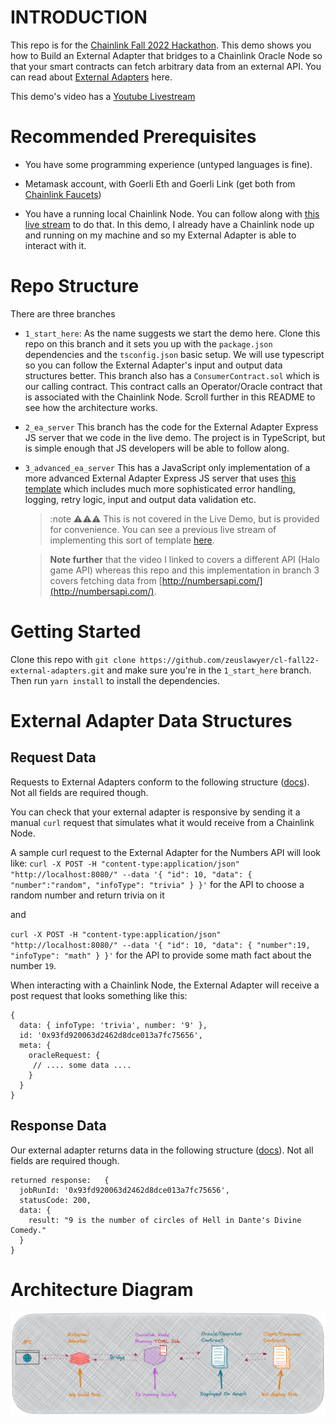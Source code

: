 # INTRODUCTION

This repo is for the [Chainlink Fall 2022 Hackathon](https://chain.link/hackathon). This demo shows you how to Build an External Adapter that bridges to a Chainlink Oracle Node so that your smart contracts can fetch arbitrary data from an external API. You can read about [External Adapters](https://docs.chain.link/docs/external-adapters/) here.

This demo's video has a [Youtube Livestream](https://youtu.be/TjG14J38M2A)

# Recommended Prerequisites

- You have some programming experience (untyped languages is fine).

- Metamask account, with Goerli Eth and Goerli Link (get both from [Chainlink Faucets](faucets.chain.link))

- You have a running local Chainlink Node. You can follow along with [this live stream](https://youtu.be/4tIgRvc8WxQ) to do that. In this demo, I already have a Chainlink node up and running on my machine and so my External Adapter is able to interact with it.

# Repo Structure

There are three branches

- `1_start_here`: As the name suggests we start the demo here. Clone this repo on this branch and it sets you up with the `package.json` dependencies and the `tsconfig.json` basic setup. We will use typescript so you can follow the External Adapter's input and output data structures better. This branch also has a `ConsumerContract.sol` which is our calling contract. This contract calls an Operator/Oracle contract that is associated with the Chainlink Node. Scroll further in this README to see how the architecture works.

- `2_ea_server` This branch has the code for the External Adapter Express JS server that we code in the live demo. The project is in TypeScript, but is simple enough that JS developers will be able to follow along.

- `3_advanced_ea_server` This has a JavaScript only implementation of a more advanced External Adapter Express JS server that uses [this template](https://github.com/thodges-gh/CL-EA-NodeJS-Template) which includes much more sophisticated error handling, logging, retry logic, input and output data validation etc.

  > :note ⚠️⚠️⚠️ This is not covered in the Live Demo, but is provided for convenience. You can see a previous live stream of implementing this sort of template [here](https://www.youtube.com/watch?v=fICFYsN4E74).

  > **Note further** that the video I linked to covers a different API (Halo game API) whereas this repo and this implementation in branch 3 covers fetching data from [http://numbersapi.com/](http://numbersapi.com/).

# Getting Started

Clone this repo with `git clone https://github.com/zeuslawyer/cl-fall22-external-adapters.git` and make sure you're in the `1_start_here` branch. Then run `yarn install` to install the dependencies.

# External Adapter Data Structures

## Request Data

Requests to External Adapters conform to the following structure ([docs](https://docs.chain.link/docs/developers/#requesting-data)). Not all fields are required though.

You can check that your external adapter is responsive by sending it a manual `curl` request that simulates what it would receive from a Chainlink Node.

A sample curl request to the External Adapter for the Numbers API will look like:
`curl -X POST -H "content-type:application/json" "http://localhost:8080/" --data '{ "id": 10, "data": { "number":"random", "infoType": "trivia" } }'` for the API to choose a random number and return trivia on it

and

`curl -X POST -H "content-type:application/json" "http://localhost:8080/" --data '{ "id": 10, "data": { "number":19, "infoType": "math" } }'` for the API to provide some math fact about the number `19`.

When interacting with a Chainlink Node, the External Adapter will receive a post request that looks something like this:

```
{
  data: { infoType: 'trivia', number: '9' },
  id: '0x93fd920063d2462d8dce013a7fc75656',
  meta: {
    oracleRequest: {
     // .... some data ....
    }
  }
}

```

## Response Data

Our external adapter returns data in the following structure ([docs](https://docs.chain.link/docs/developers/#returning-data)). Not all fields are required though.

```
returned response:   {
  jobRunId: '0x93fd920063d2462d8dce013a7fc75656',
  statusCode: 200,
  data: {
    result: "9 is the number of circles of Hell in Dante's Divine Comedy."
  }
}
```

# Architecture Diagram

![alt Architecture Drawing Showing The Interaction within the System](./architecture.png "Architecture Diagram")
